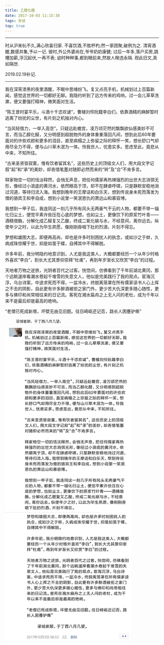 ```yaml
---
title: 乙醇化醛
date: 2017-10-03 11:15:38
tags: 杂谈
top: true
---
```


---
时从沪来杭不久,满心欣喜归家.
不喜饮酒,不胜杯杓;然一家团聚,破例为之.
清宵酒醒,数感并集,予以一记.
彼时,外公外婆尚在,爷爷奶奶康健;
过后一年多,落户买房,跳槽加薪,浮沉起伏,一再不表;
幼时种种事,都到眼前来,然故人暌违永隔.
观此旧文,真如隔世.

2019.02.19补记.

---

  我在深宵漆黑的夜里酒醒，不眠中思绪纷飞。复又点亮手机，机械划过上百篇新闻，感觉这世界的一切都好无聊。我隐约听到了远方传来的鸡响，过一会儿草草洗漱，便又要强打精神，微笑面对生活。

  “陈王昔时宴平乐，斗酒十千恣欢谑”，曹植刘伶阮籍李白们，依靠酒精的麻醉暂时逃离了纷扰的尘世，有片刻之机独对内心。

  “当风轻借力，一举入高空”。只疑远赴蟾宫，凌万顷茫然的飘飘欲仙感美妙不可言，而当乙醇化醛，又分明感到超脱物外的身体重重落回凡间，想到此后60年要面对的许些欢颜和更多的泪目，直至病榻之上弥留之际的释怀一笑，想长舒口气却用尽全力不得，便与山川草木泯为一体。怜我世人，忧患实多。思虑至此，竟悲从中来，不知所往。

  “古来圣贤皆寂寞，惟有饮者留其名”，这些历史上的顶级文人们，用大段文字记叙“起”和“承”的美妙，却吝惜笔墨对随即必然而来的“转”及“合”不肯多言。

  释家物空一切的恬淡释然，会悄无声息，把任何儒家再热辣强烈的出世大志消弭无形，像经过小浪底的黄河水，依然眼高于顶，却不在肆虐呼啸，只是静默安稳地淌过河道，等待归流入海。我想到晚年的王摩诘和白乐天，想到传说身未死而落发为僧的骆宾王和李自成，想到小说里一笑泯恩仇的萧远山和慕容博。

  我想到一甲子后，我连同这一刻几乎所有风头无两豪气干云的人物，都要不带一锱化归尘土，便觉平素许些压在心底的梦想，也如尘土，更像饮下的原浆竹叶青——酒精借酶，分解化成乙醛复又乙酸，终成二氧化碳与水，不经意间，离你远去。纵使年少之时，以此为毕生夙愿，像刚刚吞咽下肚的烈酒，片刻不得忘。

  梦想和雄图大志，即便再高尚，却也是许多时刻困扰人的执念，或如沙之于蚌，久病成珠惊耀于世，抑是如茧于蝶，自缚其中不得解脱。

  许多年前，我分明隐约地意识到，人尤是我这类人，大概都要经历一个从年少时格外喜欢“李白”，到长大尤其景仰崇拜“杜甫”，再到年岁渐长又欣赏“李白”的过程。

  天地者万物之逆旅，光阴者百代之过客。恍惚间，仿佛看到了千年前湖北黄冈，那个远眺漄岸看潮水卷起千堆雪的失意文人，他似是完美践行了我的观点。宦海沉浮，乌台诗案，中途求死而不得，一盆冷水，终脱离笼罩在所有儒家读书人心上挥之不去的阴影，自此更有许多醉酒被拒之家门外，更少苦大仇深更多随心随性，更多与佛印和尚常相往来的日记流。客死在湘水扁舟之上无人问的老杜，成为千年以来不是最后却是最高的绝响。

  “老僧已死成新塔，坏壁无由见旧题。往日崎岖还记否，路长人困蹇驴嘶”

         梁城崔颠，于丁酉八月几望。
         
  ![pic](乙醇化醛/1.jpeg)      
